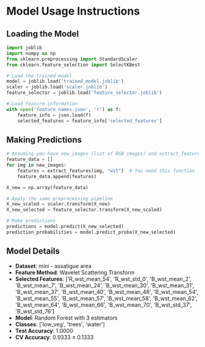 # Model Usage Instructions

## Loading the Model
```python
import joblib
import numpy as np
from sklearn.preprocessing import StandardScaler
from sklearn.feature_selection import SelectKBest

# Load the trained model
model = joblib.load('trained_model.joblib')
scaler = joblib.load('scaler.joblib')
feature_selector = joblib.load('feature_selector.joblib')

# Load feature information
with open('feature_names.json', 'r') as f:
    feature_info = json.load(f)
    selected_features = feature_info['selected_features']
```

## Making Predictions
```python
# Assuming you have new_images (list of RGB images) and extract_features function
feature_data = []
for img in new_images:
    features = extract_features(img, "wst")  # You need this function
    feature_data.append(features)

X_new = np.array(feature_data)

# Apply the same preprocessing pipeline
X_new_scaled = scaler.transform(X_new)
X_new_selected = feature_selector.transform(X_new_scaled)

# Make predictions
predictions = model.predict(X_new_selected)
prediction_probabilities = model.predict_proba(X_new_selected)
```

## Model Details
- **Dataset**: mini - assatigue area
- **Feature Method**: Wavelet Scattering Transform
- **Selected Features**: ['R_wst_mean_54', 'R_wst_std_0', 'B_wst_mean_2', 'B_wst_mean_7', 'B_wst_mean_24', 'B_wst_mean_30', 'B_wst_mean_31', 'B_wst_mean_37', 'B_wst_mean_40', 'B_wst_mean_48', 'B_wst_mean_54', 'B_wst_mean_55', 'B_wst_mean_57', 'B_wst_mean_58', 'B_wst_mean_62', 'B_wst_mean_64', 'B_wst_mean_66', 'B_wst_mean_70', 'B_wst_std_37', 'B_wst_std_76']
- **Model**: Random Forest with 3 estimators
- **Classes**: ['low_veg', 'trees', 'water']
- **Test Accuracy**: 1.0000
- **CV Accuracy**: 0.9333 ± 0.1333
